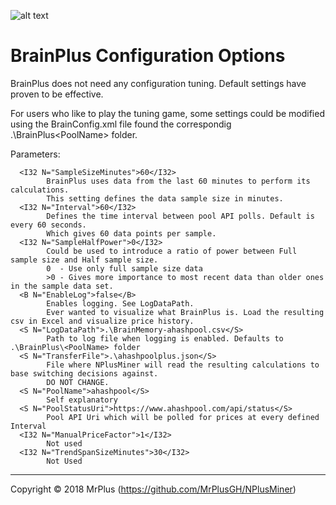 ![alt text](https://github.com/MrPlusGH/NPlusMiner/raw/master/Includes/NPM.png)
# BrainPlus Configuration Options
BrainPlus does not need any configuration tuning. Default settings have proven to be effective.

For users who like to play the tuning game, some settings could be modified using the BrainConfig.xml file found the correspondig .\BrainPlus\<PoolName> folder.

Parameters:

      <I32 N="SampleSizeMinutes">60</I32>
            BrainPlus uses data from the last 60 minutes to perform its calculations.
            This setting defines the data sample size in minutes.
      <I32 N="Interval">60</I32>
            Defines the time interval between pool API polls. Default is every 60 seconds.
            Which gives 60 data points per sample.
      <I32 N="SampleHalfPower">0</I32>
            Could be used to introduce a ratio of power between Full sample size and Half sample size.
            0  - Use only full sample size data
            >0 - Gives more importance to most recent data than older ones in the sample data set.
      <B N="EnableLog">false</B>
            Enables logging. See LogDataPath.
            Ever wanted to visualize what BrainPlus is. Load the resulting csv in Excel and visualize price history.
      <S N="LogDataPath">.\BrainMemory-ahashpool.csv</S>
            Path to log file when logging is enabled. Defaults to .\BrainPlus\<PoolName> folder
      <S N="TransferFile">.\ahashpoolplus.json</S>
            File where NPlusMiner will read the resulting calculations to base switching decisions against.
            DO NOT CHANGE. 
      <S N="PoolName">ahashpool</S>
            Self explanatory
      <S N="PoolStatusUri">https://www.ahashpool.com/api/status</S>
            Pool API Uri which will be polled for prices at every defined Interval
      <I32 N="ManualPriceFactor">1</I32>
            Not used
      <I32 N="TrendSpanSizeMinutes">30</I32>
            Not Used





***
Copyright © 2018 MrPlus (https://github.com/MrPlusGH/NPlusMiner)
